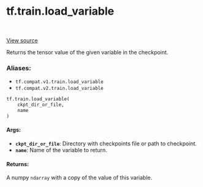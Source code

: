 <div itemscope itemtype="http://developers.google.com/ReferenceObject">
<meta itemprop="name" content="tf.train.load_variable" />
<meta itemprop="path" content="Stable" />
</div>

# tf.train.load_variable

<!-- Insert buttons -->

<table class="tfo-notebook-buttons tfo-api" align="left">
</table>

<a target="_blank" href="/code/stable/tensorflow/python/training/checkpoint_utils.py">View source</a>



<!-- Start diff -->
Returns the tensor value of the given variable in the checkpoint.

### Aliases:

* `tf.compat.v1.train.load_variable`
* `tf.compat.v2.train.load_variable`


``` python
tf.train.load_variable(
    ckpt_dir_or_file,
    name
)
```



<!-- Placeholder for "Used in" -->


#### Args:


* <b>`ckpt_dir_or_file`</b>: Directory with checkpoints file or path to checkpoint.
* <b>`name`</b>: Name of the variable to return.


#### Returns:

A numpy `ndarray` with a copy of the value of this variable.
